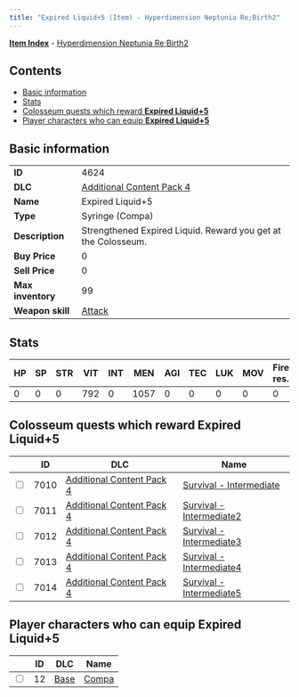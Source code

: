 ```yaml
---
title: "Expired Liquid+5 (Item) - Hyperdimension Neptunia Re;Birth2"
---
```


[**Item Index**](/neptunia/rb2/item/index.html) - [Hyperdimension Neptunia Re;Birth2](/neptunia/rb2)

## Contents

- [Basic information](#basic-information)
- [Stats](#stats)
- [Colosseum quests which reward **Expired Liquid+5**](#colosseum-quests-which-reward-expired-liquid-5)
- [Player characters who can equip **Expired Liquid+5**](#player-characters-who-can-equip-expired-liquid-5)

## Basic information

|   |   |
| -- | -- |
| **ID** | 4624 |
| **DLC** | [Additional Content Pack 4](/neptunia/rb2/dlc/12-pack4.html) |
| **Name** | Expired Liquid+5 |
| **Type** | Syringe (Compa) |
| **Description** | Strengthened Expired Liquid. Reward you get at the Colosseum. |
| **Buy Price** | 0 |
| **Sell Price** | 0 |
| **Max inventory** | 99 |
| **Weapon skill** | [Attack](/neptunia/rb2/skill/0-1601-attack.html) |

## Stats

| HP | SP | STR | VIT | INT | MEN | AGI | TEC | LUK | MOV | Fire res. | Ice res. | Wind res. | Lightning res. |
| -- | -- | --- | --- | --- | --- | --- | --- | --- | --- | --------- | -------- | --------- | -------------- |
| 0 | 0 | 0 | 792 | 0 | 1057 | 0 | 0 | 0 | 0 | 0 | 0 | 0 | 0 |

## Colosseum quests which reward **Expired Liquid+5**

|    | ID | DLC | Name |
| -- | -- | --- | ---- |
| <input type="checkbox" id="rb2-colosseum-12-7010" class="trackbox" /> | 7010 | [Additional Content Pack 4](/neptunia/rb2/dlc/12-pack4.html) | [Survival - Intermediate](/neptunia/rb2/colosseum/12-7010-survival-intermediate.html) |
| <input type="checkbox" id="rb2-colosseum-12-7011" class="trackbox" /> | 7011 | [Additional Content Pack 4](/neptunia/rb2/dlc/12-pack4.html) | [Survival - Intermediate2](/neptunia/rb2/colosseum/12-7011-survival-intermediate2.html) |
| <input type="checkbox" id="rb2-colosseum-12-7012" class="trackbox" /> | 7012 | [Additional Content Pack 4](/neptunia/rb2/dlc/12-pack4.html) | [Survival - Intermediate3](/neptunia/rb2/colosseum/12-7012-survival-intermediate3.html) |
| <input type="checkbox" id="rb2-colosseum-12-7013" class="trackbox" /> | 7013 | [Additional Content Pack 4](/neptunia/rb2/dlc/12-pack4.html) | [Survival - Intermediate4](/neptunia/rb2/colosseum/12-7013-survival-intermediate4.html) |
| <input type="checkbox" id="rb2-colosseum-12-7014" class="trackbox" /> | 7014 | [Additional Content Pack 4](/neptunia/rb2/dlc/12-pack4.html) | [Survival - Intermediate5](/neptunia/rb2/colosseum/12-7014-survival-intermediate5.html) |

## Player characters who can equip **Expired Liquid+5**

|    | ID | DLC | Name |
| -- | -- | --- | ---- |
| <input type="checkbox" id="rb2-player-0-12" class="trackbox" /> | 12 | [Base](/neptunia/rb2/dlc/0-base.html) | [Compa](/neptunia/rb2/player/0-12-compa.html) |